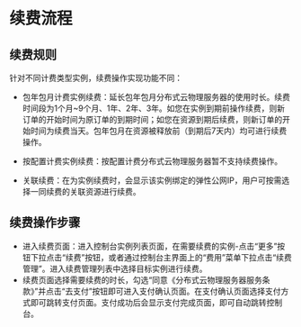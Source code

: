 # 续费流程

## 续费规则
针对不同计费类型实例，续费操作实现功能不同：
- 包年包月计费实例续费：延长包年包月分布式云物理服务器的使用时长。续费时间段为1个月~9个月、1年、2年、3年。如您在实例到期前操作续费，则新订单的开始时间为原订单的到期时间；如您在资源到期后续费，则新订单的开始时间为续费当天。包年包月在资源被释放前（到期后7天内）均可进行续费操作。

- 按配置计费实例续费：按配置计费分布式云物理服务器暂不支持续费操作。

- 关联续费：在为实例续费时，会显示该实例绑定的弹性公网IP，用户可按需选择一同续费的关联资源进行续费。

## 续费操作步骤
- 进入续费页面：进入控制台实例列表页面，在需要续费的实例-点击“更多”按钮下拉点击“续费”按钮，或者通过控制台主界面上的“费用”菜单下拉点击“续费管理”。进入续费管理列表中选择目标实例进行续费。
- 续费页面选择需要续费的时长，勾选“同意《分布式云物理服务器服务条款》”并点击“去支付”按钮即可进入支付确认页面。在支付确认页面选择支付方式即可跳转支付页面。支付成功后会显示支付完成页面，即可自动跳转控制台。


